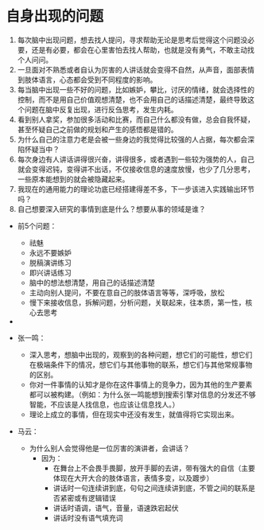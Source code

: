 # 自身出现的问题

1. 每次脑中出现问题，想去找人提问，寻求帮助无论是思考后觉得这个问题没必要，还是有必要，都会在心里害怕去找人帮助，也就是没有勇气，不敢主动找个人问问。
2. 一旦面对不熟悉或者自认为厉害的人讲话就会变得不自然，从声音，面部表情到肢体语言，心态都会受到不同程度的影响。
3. 每当脑中出现一些不好的问题，比如嫉妒，攀比，讨厌的情绪，就会选择性的控制，而不是用自己价值观想清楚，也不会用自己的话描述清楚，最终导致这个问题在脑中反复出现，进行反刍思考，发生内耗。
4. 看到别人拿奖，参加很多活动和比赛，而自己什么都没有做，总会自我怀疑，甚至怀疑自己之前做的规划和产生的感悟都是错的。
5. 为什么自己的注意力老是会被一些身边的我觉得比较强的人占据，每次都会深陷怀疑当中？
6. 每次身边有人讲话讲得很兴奋，讲得很多，或者遇到一些较为强势的人，自己就会变得迟钝，变得讲不出话，不仅接收信息的速度放慢，也少了几分思考，一些原本能想到的就会被隐藏起来。
7. 我现在的通用能力的理论功底已经搭建得差不多，下一步该进入实践输出环节吗？
8. 自己想要深入研究的事情到底是什么？想要从事的领域是谁？

- 前5个问题：
	- 祛魅
	- 永远不要嫉妒
	- 脱稿演讲练习
	- 即兴讲话练习
	- 脑中的想法想清楚，用自己的话描述清楚
	- 主动向别人提问，不要在意自己的肢体语言等等，深呼吸，放松
	- 慢下来接收信息，拆解问题，分析问题，关联起来，往本质，第一性，核心去思考
- 

- 张一鸣：
	- 深入思考，想脑中出现的，观察到的各种问题，想它们的可能性，想它们在极端条件下的情况，想它们与其他事物的联系，想它们与其他常规事物的区别。
	- 你对一件事情的认知才是你在这件事情上的竞争力，因为其他的生产要素都可以被构建。（例如：为什么张一鸣能想到搜索引擎对信息的分发还不够智能，不应该是人找信息，也应该让信息找人。）
	- 理论上成立的事情，但在现实中还没有发生，就值得将它实现出来。
- 马云：
	- 为什么别人会觉得他是一位厉害的演讲者，会讲话？
		- 因为：
			- 在舞台上不会畏手畏脚，放开手脚的去讲，带有强大的自信（主要体现在大开大合的肢体语言，表情多变，以及踱步）
			- 讲话时一句连续讲到底，句句之间连续讲到底，不管之间的联系是否紧密或有逻辑错误
			- 讲话时语调，语气，音量，语速跌宕起伏
			- 讲话时没有语气填充词